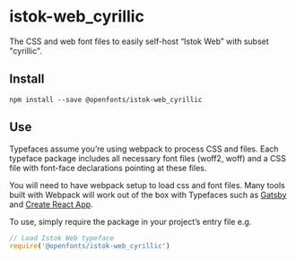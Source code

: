 
# istok-web_cyrillic

The CSS and web font files to easily self-host “Istok Web” with subset "cyrillic".

## Install

`npm install --save @openfonts/istok-web_cyrillic`

## Use

Typefaces assume you’re using webpack to process CSS and files. Each typeface
package includes all necessary font files (woff2, woff) and a CSS file with
font-face declarations pointing at these files.

You will need to have webpack setup to load css and font files. Many tools built
with Webpack will work out of the box with Typefaces such as [Gatsby](https://github.com/gatsbyjs/gatsby)
and [Create React App](https://github.com/facebookincubator/create-react-app).

To use, simply require the package in your project’s entry file e.g.

```javascript
// Load Istok Web typeface
require('@openfonts/istok-web_cyrillic')
```
